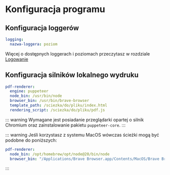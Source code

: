 # Konfiguracja programu

## Konfiguracja loggerów

```yaml
logging:
  nazwa-loggera: poziom
```

Więcej o dostępnych loggerach i poziomach przeczytasz w rozdziale [Logowanie](/content/logowanie)

## Konfiguracja silników lokalnego wydruku

```yaml
pdf-renderer:
  engine: puppeteer
  node_bin: /usr/bin/node
  browser_bin: /usr/bin/brave-browser
  template_path: /sciezka/do/pliku/index.html
  rendering_script: /sciezka/do/pliku/pdf.js
```

::: warning
Wymagane jest posiadanie przeglądarki opartej o silnik Chromium oraz zainstalowanie pakietu `puppeteer-core`.
:::

::: warning
Jeśli korzystasz z systemu MacOS wówczas ścieżki mogą być podobne do poniższych:

```yaml
pdf-renderer:
  node_bin: /opt/homebrew/opt/node@20/bin/node
  browser_bin: "/Applications/Brave Browser.app/Contents/MacOS/Brave Browser"
```

:::
